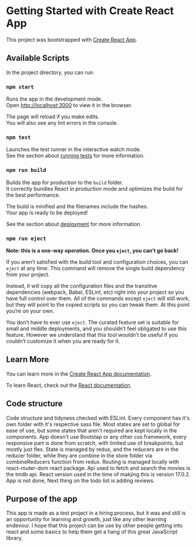 # Getting Started with Create React App

This project was bootstrapped with [Create React App](https://github.com/facebook/create-react-app).

## Available Scripts

In the project directory, you can run:

### `npm start`

Runs the app in the development mode.\
Open [http://localhost:3000](http://localhost:3000) to view it in the browser.

The page will reload if you make edits.\
You will also see any lint errors in the console.

### `npm test`

Launches the test runner in the interactive watch mode.\
See the section about [running tests](https://facebook.github.io/create-react-app/docs/running-tests) for more information.

### `npm run build`

Builds the app for production to the `build` folder.\
It correctly bundles React in production mode and optimizes the build for the best performance.

The build is minified and the filenames include the hashes.\
Your app is ready to be deployed!

See the section about [deployment](https://facebook.github.io/create-react-app/docs/deployment) for more information.

### `npm run eject`

**Note: this is a one-way operation. Once you `eject`, you can’t go back!**

If you aren’t satisfied with the build tool and configuration choices, you can `eject` at any time. This command will remove the single build dependency from your project.

Instead, it will copy all the configuration files and the transitive dependencies (webpack, Babel, ESLint, etc) right into your project so you have full control over them. All of the commands except `eject` will still work, but they will point to the copied scripts so you can tweak them. At this point you’re on your own.

You don’t have to ever use `eject`. The curated feature set is suitable for small and middle deployments, and you shouldn’t feel obligated to use this feature. However we understand that this tool wouldn’t be useful if you couldn’t customize it when you are ready for it.

## Learn More

You can learn more in the [Create React App documentation](https://facebook.github.io/create-react-app/docs/getting-started).

To learn React, check out the [React documentation](https://reactjs.org/).

## Code structure

Code structure and tidyness checked with ESLint. Every component has it's own folder with it's respective sass file. Most states are set to global for ease of use, but some states that aren't required are kept locally in the components. App doesn't use Bootstap or any other css framework, every responsive part is done from scratch, with limited use of breakpoints, but mostly just flex. State is managed by redux, and the reducers are in the reducer folder, while they are combine in the store folder via combineReducers function from redux. Routing is managed locally with react-router-dom react package. Api used to fetch and search the movies is the tmdb api. React version used in the time of makjing this is version 17.0.2.
App is not done, Next thing on the todo list is adding reviews.

## Purpose of the app

This app is made as a test project in a hiring process, but it was and still is an opportunity for learning and growth, just like any other learning endevour. I hope that this project can be use by other people getting into react and some basics to help them get a hang of this great JavaScript library.
